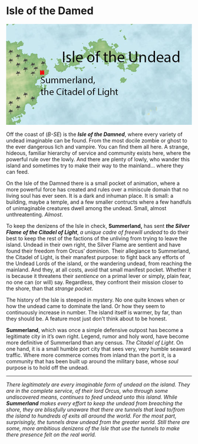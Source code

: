 # Isle of the Damed

![image](https://github.com/gregofgreg5/magick-ink2020/blob/main/images/isle-of-the-undead.jpg)

Off the coast of (*B-SE*) is the ***Isle of the Damned***, where every variety of undead imaginable can be found. From the most docile zombie or ghost to the ever dangerous lich and vampire. You can find them all here. A strange, hideous, familiar hierarchy of service and community exists here, where the powerful rule over the lowly. And there are plenty of lowly, who wander this island and sometimes try to make their way to the mainland… where they can feed.

On the Isle of the Damned there is a small pocket of animation, where a more powerful force has created and rules over a miniscule domain that no living soul has ever seen. It is a dark and inhuman place. It is small: a building, maybe a temple, and a few smaller contructs where a few handfuls of unimaginable creatures dwell among the undead. Small, almost unthreatenting. *Almost*. 

To keep the denizens of the Isle in check, **Summerland,** has sent ***the Silver Flame of the Citadel of Light***, *a unique cadre of freewill undead* to do their best to keep the rest of the factions of the unliving from trying to leave the island. Undead in their own right, the Silver Flame are sentient and have found their freedom from Orcus’ dominion. Their allegiance to Summerland, the Citadel of Light, is their manafest purpose: to fight back any efforts of the Undead Lords of the island, or the wandering undead, from reaching the mainland. And they, at all costs, avoid that small manifest pocket. Whether it is because it threatens their *sentience* on a primal lever or simply, plain fear, no one can (or will) say. Regardless, they confront their mission closer to the shore, than that *strange pocket*.

The history of the Isle is steeped in mystery. No one quite knows when or how the undead came to dominate the land. Or how they seem to continuously increase in number. The island itself is warmer, by far, than they should be. A feature most just don't think about to be honest.

**Summerland**, which was once a simple defensive outpost has become a legitimate city in it’s own right. Legend, rumor and holy word, have become more definitive of Summerland than any census. *The Citadel of Light*. On one hand, it is a small humble port city that sees very, very humble seaward traffic. Where more commerce comes from inland than the port it, is a community that has been built up around the military base, whose *soul* purpose is to hold off the undead.

***

*There legitimately are every imaginable form of undead on the island. They are in the complete service, of their lord Orcus, who through some undiscovered means, continues to feed undead unto this island. While **Summerland** makes every effort to keep the undead from breaching the shore, they are blissfully unaware that there are tunnels that lead to/from the island to hundreds of exits all around the world. For the most part, surprisingly, the tunnels draw undead from the greater world. Still there are some, more ambitious denizens of the Isle that use the tunnels to make there presence felt on the *real world*.*

